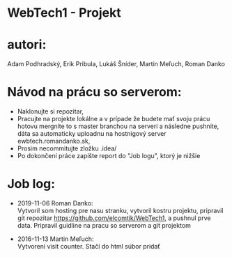 # WebTech1 - Projekt

autori:
=======
Adam Podhradský, Erik Pribula, Lukáš Šníder, Martin Meľuch, Roman Danko

Návod na prácu so serverom:
===========================
* Naklonujte si repozitar,
* Pracujte na projekte lokálne a v prípade že budete mať svoju prácu hotovu mergnite to s master branchou na serveri a následne pushnite, dáta sa automaticky uploadnu na hostnigový server ewbtech.romandanko.sk,
* Prosim necommitujte zložku .idea/
* Po dokončení práce zapíšte report do "Job logu", ktorý je nižšie

Job log:
========
* 2019-11-06 Roman Danko:<br>
Vytvoril som hosting pre nasu stranku, vytvoril kostru projektu, pripravil git repozitar https://github.com/elcomtik/WebTech1, a pushnul prve data. Pripravil guidline na pracu so serverom a git projektom<br>

* 2016-11-13 Martin Meľuch:<br>
Vytvorení visit counter. Stačí do html súbor pridať
 <!--
 <div id="counter"></div>
 <script language="javascript">checkVisitsCookie();</script>
 -->
